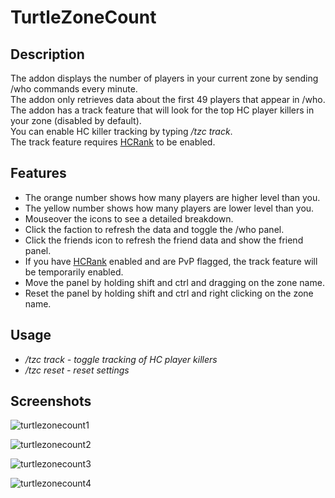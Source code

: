 # TurtleZoneCount

## Description
The addon displays the number of players in your current zone by sending /who commands every minute.  
The addon only retrieves data about the first 49 players that appear in /who.  
The addon has a track feature that will look for the top HC player killers in your zone (disabled by default).    
You can enable HC killer tracking by typing */tzc track*.    
The track feature requires [HCRank](https://github.com/GryllsAddons/HCRank) to be enabled.

## Features  
- The orange number shows how many players are higher level than you.    
- The yellow number shows how many players are lower level than you.    
- Mouseover the icons to see a detailed breakdown.    
- Click the faction to refresh the data and toggle the /who panel.    
- Click the friends icon to refresh the friend data and show the friend panel.    
- If you have [HCRank](https://github.com/GryllsAddons/HCRank) enabled and are PvP flagged, the track feature will be temporarily enabled.
- Move the panel by holding shift and ctrl and dragging on the zone name.    
- Reset the panel by holding shift and ctrl and right clicking on the zone name.    

## Usage
- */tzc track - toggle tracking of HC player killers*
- */tzc reset - reset settings*

## Screenshots

![turtlezonecount1](https://user-images.githubusercontent.com/107083057/236358275-c11eb9e2-9687-4255-a19a-cbe5b4e6efee.png) 

![turtlezonecount2](https://user-images.githubusercontent.com/107083057/236358274-1f777f11-e075-40f0-95c0-dea3ccc2fd55.png)

![turtlezonecount3](https://user-images.githubusercontent.com/107083057/236590992-92b8c6a1-d053-438b-80e2-55285711a82b.png)

![turtlezonecount4](https://user-images.githubusercontent.com/107083057/236621978-ea1c5bf1-f7b5-4c81-bbc2-21468a638dfc.png)
